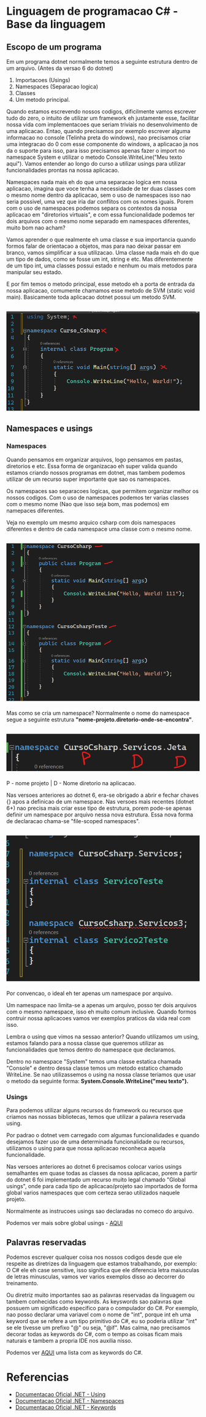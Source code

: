 # Linguagem de programacao C# - Base da linguagem

## Escopo de um programa

Em um programa dotnet normalmente temos a seguinte estrutura dentro de um arquivo. (Antes da versao 6 do dotnet)

1. Importacoes (Usings)
2. Namespaces (Separacao logica)
3. Classes
4. Um metodo principal.

Quando estamos escrevendo nossos codigos, dificilmente vamos escrever tudo do zero, o intuito de utilizar um framework eh justamente esse, facilitar nossa vida com implementacoes que seriam triviais no desenvolvimento de uma aplicacao. Entao, quando precisamos por exemplo escrever alguma informacao no console (Telinha preta do windows), nao precisamos criar uma integracao do 0 com esse componente do windows, a aplicacao ja nos da o suporte para isso, para isso precisamos apenas fazer o import no namespace System e utilizar o metodo Console.WriteLine("Meu texto aqui"). Vamos entender ao longo do curso a utilizar usings para utilizar funcionalidades prontas na nossa aplicacao.

Namespaces nada mais eh do que uma separacao logica em nossa aplicacao, imagina que voce tenha a necessidade de ter duas classes com o mesmo nome dentro da aplicacao, sem o uso de namespaces isso nao seria possivel, uma vez que iria dar conflitos com os nomes iguais. Porem com o uso de namespaces podemos separa os contextos da nossa aplicacao em "diretorios virtuais", e com essa funcionalidade podemos ter dois arquivos com o mesmo nome separado em namespaces diferentes, muito bom nao acham? 

Vamos aprender o que realmente eh uma classe e sua importancia quando formos falar de orientacao a objetos, mas para nao deixar passar em branco, vamos simplificar a sua utilizacao. Uma classe nada mais eh do que um tipo de dados, como se fosse um int, string e etc. Mas diferentemente de um tipo int, uma classes possui estado e nenhum ou mais metodos para manipular seu estado.

E por fim temos o metodo principal, esse metodo eh a porta de entrada da nossa aplicacao, comumente chamamos esse metodo de SVM (static void main).
Basicamente toda aplicacao dotnet possui um metodo SVM.

## ![dotnet info](imagens/escopo.png)

## Namespaces e usings

### Namespaces
Quando pensamos em organizar arquivos, logo pensamos em pastas, diretorios e etc. Essa forma de organizacao eh super valida quando estamos criando nossos programas em dotnet, mas tambem podemos utilizar de um recurso super importante que sao os namespaces. 

Os namespaces sao separacoes logicas, que permitem organizar melhor os nossos codigos. Com o uso de namespaces podemos ter varias classes com o mesmo nome (Nao que isso seja bom, mas podemos) em namepaces diferentes.

Veja no exemplo um mesmo arquico csharp com dois namespaces diferentes e dentro de cada namespace uma classe com o mesmo nome.

## ![dotnet info](imagens/namespaces.png)

Mas como se cria um namespace? Normalmente o nome do namespace segue a seguinte estrutura **"nome-projeto.diretorio-onde-se-encontra"**. 

## ![dotnet info](imagens/namespaces2.png)
P - nome projeto | D - Nome diretorio na aplicacao.

Nas versoes anteriores ao dotnet 6, era-se obrigado a abrir e fechar chaves {} apos a definicao de um namespace. Nas versoes mais recentes (dotnet 6+) nao precisa mais criar esse tipo de estrutura, porem pode-se apenas definir um namespace por arquivo nessa nova estrutura. Essa nova forma de declaracao chama-se "file-scoped namespaces".

## ![dotnet info](imagens/namespaces3.png)

Por convencao, o ideal eh ter apenas um namespace por arquivo. 

Um namespace nao limita-se a apenas um arquivo, posso ter dois arquivos com o mesmo namespace, isso eh muito comum inclusive. Quando formos contruir nossa aplicacoes vamos ver exemplos praticos da vida real com isso.

Lembra o using que vimos na sessao anterior? Quando utilizamos um using, estamos falando para a nossa classe que queremos utilizar as funcionalidades que temos dentro do namespace que declaramos.

Dentro no namespace "System" temos uma classe estatica chamada "Console" e dentro dessa classe temos um metodo estatico chamado WriteLine. Se nao utilizassemos o using na nossa classe teriamos que usar o metodo da seguinte forma: **System.Console.WriteLine("meu texto").**

### Usings

Para podemos utilizar alguns recursos do framework ou recursos que criamos nas nossas bibliotecas, temos que utilizar a palavra reservada using.

Por padrao o dotnet vem carregado com algumas funcionalidades e quando desejamos fazer uso de uma determinada funcionalidade ou recursos, utilizamos o using para que nossa aplicacao reconheca aquela funcionalidade.

Nas versoes anteriores ao dotnet 6 precisamos colocar varios usings semalhantes em quase todas as classes da nossa aplicacao, porem a partir do dotnet 6 foi implementado um recurso muito legal chamado "Global usings", onde para cada tipo de aplicacao/projeto sao importados de forma global varios namespaces que com certeza serao utilizados naquele projeto.

Normalmente as instrucoes usings sao declaradas no comeco do arquivo.

Podemos ver mais sobre global usings - [AQUI](https://docs.microsoft.com/en-us/dotnet/csharp/whats-new/csharp-10#global-using-directives)

## Palavras reservadas

Podemos escrever qualquer coisa nos nossos codigos desde que ele respeite as diretrizes da linguagem que estamos trabalhando, por exemplo: O C# ele eh case sensitive, isso significa que ele diferencia letra maiusculas de letras minusculas, vamos ver varios exemplos disso ao decorrer do treinamento.

Ou diretriz muito importantes sao as palavras reservadas da linguagem ou tambem conhecidas como keywords. As keyswords sao palavras que possuem um significado especifico para o compulador do C#. Por exemplo, nao posso declarar uma variavel com o nome de "int", porque int eh uma keyword que se refere a um tipo primitivo do C#, eu so poderia utilizar "int" se ele tivesse um prefixo "@" ou seja, "@if". Mas calma, nao precisamos decorar todas as keywords do C#, com o tempo as coisas ficam mais naturais e tambem a propria IDE nos auxilia nisso.

Podemos ver [AQUI](https://docs.microsoft.com/pt-br/dotnet/csharp/language-reference/keywords/) uma lista com as keywords do C#.

# Referencias

- [Documentacao Oficial .NET - Using ](https://docs.microsoft.com/pt-br/dotnet/csharp/language-reference/keywords/using-statement)
- [Documentacao Oficial .NET - Namespaces ](https://docs.microsoft.com/pt-br/dotnet/csharp/language-reference/keywords/namespace)
- [Documentacao Oficial .NET - Keywords ](https://docs.microsoft.com/pt-br/dotnet/csharp/language-reference/keywords/)